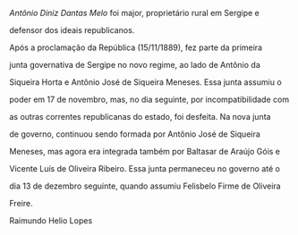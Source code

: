 

*Antônio Diniz Dantas Melo* foi major, proprietário rural em Sergipe e

defensor dos ideais republicanos.



Após a proclamação da República (15/11/1889), fez parte da primeira

junta governativa de Sergipe no novo regime, ao lado de Antônio da

Siqueira Horta e Antônio José de Siqueira Meneses. Essa junta assumiu o

poder em 17 de novembro, mas, no dia seguinte, por incompatibilidade com

as outras correntes republicanas do estado, foi desfeita. Na nova junta

de governo, continuou sendo formada por Antônio José de Siqueira

Meneses, mas agora era integrada também por Baltasar de Araújo Góis e

Vicente Luís de Oliveira Ribeiro. Essa junta permaneceu no governo até o

dia 13 de dezembro seguinte, quando assumiu Felisbelo Firme de Oliveira

Freire.



Raimundo Helio Lopes



